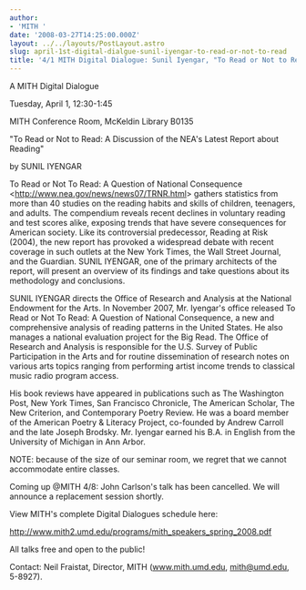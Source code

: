 ```yaml
---
author:
- 'MITH '
date: '2008-03-27T14:25:00.000Z'
layout: ../../layouts/PostLayout.astro
slug: april-1st-digital-dialgue-sunil-iyengar-to-read-or-not-to-read
title: '4/1 MITH Digital Dialogue: Sunil Iyengar, "To Read or Not to Read"'
---
```


A MITH Digital Dialogue

Tuesday, April 1, 12:30-1:45

MITH Conference Room, McKeldin Library B0135

"To Read or Not to Read: A Discussion of the NEA's Latest Report about Reading"

by SUNIL IYENGAR

To Read or Not To Read: A Question of National Consequence &lt;<http://www.nea.gov/news/news07/TRNR.html>> gathers statistics from more than 40 studies on the reading habits and skills of children, teenagers, and adults. The compendium reveals recent declines in voluntary reading and test scores alike, exposing trends that have severe consequences for American society. Like its controversial predecessor, Reading at Risk (2004), the new report has provoked a widespread debate with recent coverage in such outlets at the New York Times, the Wall Street Journal, and the Guardian. SUNIL IYENGAR, one of the primary architects of the report, will present an overview of its findings and take questions about its methodology and conclusions.

SUNIL IYENGAR directs the Office of Research and Analysis at the National Endowment for the Arts. In November 2007, Mr. Iyengar's office released To Read or Not To Read: A Question of National Consequence, a new and comprehensive analysis of reading patterns in the United States. He also manages a national evaluation project for the Big Read. The Office of Research and Analysis is responsible for the U.S. Survey of Public Participation in the Arts and for routine dissemination of research notes on various arts topics ranging from performing artist income trends to classical music radio program access.

His book reviews have appeared in publications such as The Washington Post, New York Times, San Francisco Chronicle, The American Scholar, The New Criterion, and Contemporary Poetry Review. He was a board member of the American Poetry & Literacy Project, co-founded by Andrew Carroll and the late Joseph Brodsky. Mr. Iyengar earned his B.A. in English from the University of Michigan in Ann Arbor.

NOTE: because of the size of our seminar room, we regret that we cannot accommodate entire classes.

Coming up @MITH 4/8: John Carlson's talk has been cancelled. We will announce a replacement session shortly.

View MITH's complete Digital Dialogues schedule here:

http://www.mith2.umd.edu/programs/mith_speakers_spring_2008.pdf

All talks free and open to the public!

Contact: Neil Fraistat, Director, MITH (www.mith.umd.edu, mith@umd.edu, 5-8927).